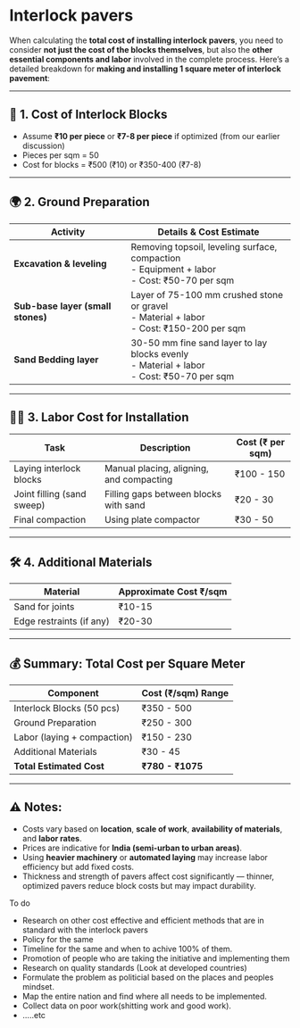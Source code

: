 # Interlock pavers

When calculating the **total cost of installing interlock pavers**, you need to consider **not just the cost of the blocks themselves**, but also the **other essential components and labor** involved in the complete process. Here’s a detailed breakdown for **making and installing 1 square meter of interlock pavement**:

---

## 🧱 1. **Cost of Interlock Blocks**

* Assume **₹10 per piece** or **₹7-8 per piece** if optimized (from our earlier discussion)
* Pieces per sqm = 50
* Cost for blocks = ₹500 (₹10) or ₹350-400 (₹7-8)

---

## 🌍 2. **Ground Preparation**

| Activity                          | Details & Cost Estimate                                                                             |
| --------------------------------- | --------------------------------------------------------------------------------------------------- |
| **Excavation & leveling**         | Removing topsoil, leveling surface, compaction <br> - Equipment + labor <br> - Cost: ₹50-70 per sqm |
| **Sub-base layer (small stones)** | Layer of 75-100 mm crushed stone or gravel <br> - Material + labor <br> - Cost: ₹150-200 per sqm    |
| **Sand Bedding layer**            | 30-50 mm fine sand layer to lay blocks evenly <br> - Material + labor <br> - Cost: ₹50-70 per sqm   |

---

## 👷‍♂️ 3. **Labor Cost for Installation**

| Task                       | Description                              | Cost (₹ per sqm) |
| -------------------------- | ---------------------------------------- | ---------------- |
| Laying interlock blocks    | Manual placing, aligning, and compacting | ₹100 - 150       |
| Joint filling (sand sweep) | Filling gaps between blocks with sand    | ₹20 - 30         |
| Final compaction           | Using plate compactor                    | ₹30 - 50         |

---

## 🛠️ 4. **Additional Materials**

| Material                 | Approximate Cost ₹/sqm |
| ------------------------ | ---------------------- |
| Sand for joints          | ₹10-15                 |
| Edge restraints (if any) | ₹20-30                 |

---

## 💰 **Summary: Total Cost per Square Meter**

| Component                   | Cost (₹/sqm) Range |
| --------------------------- | ------------------ |
| Interlock Blocks (50 pcs)   | ₹350 - 500         |
| Ground Preparation          | ₹250 - 300         |
| Labor (laying + compaction) | ₹150 - 230         |
| Additional Materials        | ₹30 - 45           |
| **Total Estimated Cost**    | **₹780 - ₹1075**   |

---

## ⚠️ **Notes:**

* Costs vary based on **location**, **scale of work**, **availability of materials**, and **labor rates**.
* Prices are indicative for **India (semi-urban to urban areas)**.
* Using **heavier machinery** or **automated laying** may increase labor efficiency but add fixed costs.
* Thickness and strength of pavers affect cost significantly — thinner, optimized pavers reduce block costs but may impact durability.

To do

- Research on other cost effective and efficient methods that are in standard with the interlock pavers
- Policy for the same
- Timeline for the same and when to achive 100% of them. 
- Promotion of people who are taking the initiative and implementing them
- Research on quality standards (Look at developed countries)
- Formulate the problem as politicial based on the places and peoples mindset.
- Map the entire nation and find where all needs to be implemented.
- Collect data on poor work(shitting work and good work).
- .....etc
